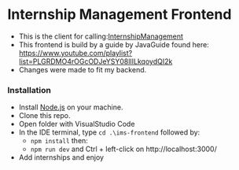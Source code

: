 # Internship Management Frontend

+ This is the client for calling:[InternshipManagement](https://github.com/JohRome/InternshipManagement)
+ This frontend is build by a guide by JavaGuide found here: https://www.youtube.com/playlist?list=PLGRDMO4rOGcODJeYSY08lIILkqoydQI2k
+ Changes were made to fit my backend.


### Installation
+ Install [Node.js](https://nodejs.org/en) on your machine.
+ Clone this repo.
+ Open folder with VisualStudio Code
+ In the IDE terminal, type ``cd .\ims-frontend`` followed by:
    + ``npm install`` then:
    + ``npm run dev`` and Ctrl + left-click on http://localhost:3000/
+ Add internships and enjoy
